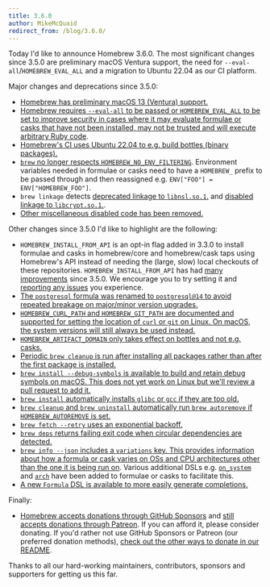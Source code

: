```yaml
---
title: 3.6.0
author: MikeMcQuaid
redirect_from: /blog/3.6.0/
---
```

Today I'd like to announce Homebrew 3.6.0. The most significant changes since 3.5.0 are preliminary macOS Ventura support, the need for `--eval-all`/`HOMEBREW_EVAL_ALL` and a migration to Ubuntu 22.04 as our CI platform.

Major changes and deprecations since 3.5.0:

- [Homebrew has preliminary macOS 13 (Ventura) support.](https://github.com/Homebrew/brew/pull/13390)
- [Homebrew requires `--eval-all` to be passed or `HOMEBREW_EVAL_ALL` to be set to improve security in cases where it may evaluate formulae or casks that have not been installed, may not be trusted and will execute arbitrary Ruby code](https://github.com/Homebrew/brew/pull/13790).
- [Homebrew's CI uses Ubuntu 22.04 to e.g. build bottles (binary packages).](https://github.com/Homebrew/brew/pull/13733)
- [`brew` no longer respects `HOMEBREW_NO_ENV_FILTERING`](https://github.com/Homebrew/brew/pull/13595). Environment variables needed in formulae or casks need to have a `HOMEBREW_` prefix to be passed through and then reassigned e.g. `ENV["FOO"] = ENV["HOMEBREW_FOO"]`.
- `brew linkage` detects [deprecated linkage to `libnsl.so.1`.](https://github.com/Homebrew/brew/pull/13741) and [disabled linkage to `libcrypt.so.1`.](https://github.com/Homebrew/brew/pull/13740).
- [Other miscellaneous disabled code has been removed.](https://github.com/Homebrew/brew/pull/13743)

Other changes since 3.5.0 I'd like to highlight are the following:

- `HOMEBREW_INSTALL_FROM_API` is an opt-in flag added in 3.3.0 to install formulae and casks in homebrew/core and homebrew/cask taps using Homebrew's API instead of needing the (large, slow) local checkouts of these repositories. `HOMEBREW_INSTALL_FROM_API` has had [many](<https://github.com/Homebrew/brew/pull/13439>) [improvements](https://github.com/Homebrew/brew/pull/13440) since 3.5.0. We encourage you to try setting it and [reporting any issues](https://github.com/Homebrew/brew/issues/new/choose) you experience.
- [The `postgresql` formula was renamed to `postgresql@14` to avoid repeated breakage on major/minor version upgrades.](https://github.com/Homebrew/homebrew-core/pull/107726)
- [`HOMEBREW_CURL_PATH` and `HOMEBREW_GIT_PATH` are documented and supported for setting the location of `curl` or `git` on Linux. On macOS, the system versions will still always be used instead.](https://github.com/Homebrew/brew/pull/13423)
- [`HOMEBREW_ARTIFACT_DOMAIN` only takes effect on bottles and not e.g. casks.](https://github.com/Homebrew/brew/pull/13258)
- [Periodic `brew cleanup` is run after installing all packages rather than after the first package is installed.](https://github.com/Homebrew/brew/pull/13569)
- [`brew install --debug-symbols` is available to build and retain debug symbols on macOS. This does not yet work on Linux but we'll review a pull request to add it.](https://github.com/Homebrew/brew/pull/13608)
- [`brew install` automatically installs `glibc` or `gcc` if they are too old.](https://github.com/Homebrew/brew/pull/13577)
- [`brew cleanup` and `brew uninstall` automatically run `brew autoremove` if `HOMEBREW_AUTOREMOVE` is set.](https://github.com/Homebrew/brew/pull/13532)
- [`brew fetch --retry` uses an exponential backoff.](https://github.com/Homebrew/brew/pull/13807)
- [`brew deps` returns failing exit code when circular dependencies are detected.](https://github.com/Homebrew/brew/pull/13777)
- [`brew info --json` includes a `variations` key. This provides information about how a formula or cask varies on OSs and CPU architectures other than the one it is being run on](https://github.com/Homebrew/brew/pull/13589). Various additional DSLs e.g. [`on_system`](https://github.com/Homebrew/brew/pull/13451) and [`arch`](https://github.com/Homebrew/brew/pull/13657) have been added to formulae or casks to facilitate this.
- [A new `Formula` DSL is available to more easily generate completions.](https://github.com/Homebrew/brew/pull/13536)

Finally:

- [Homebrew accepts donations through GitHub Sponsors](https://github.com/sponsors/Homebrew) and [still accepts donations through Patreon](https://www.patreon.com/homebrew). If you can afford it, please consider donating. If you'd rather not use GitHub Sponsors or Patreon (our preferred donation methods), [check out the other ways to donate in our README](https://github.com/homebrew/brew/#donations).

Thanks to all our hard-working maintainers, contributors, sponsors and supporters for getting us this far.
